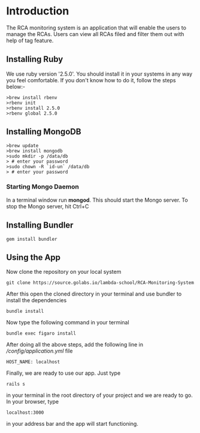# Introduction
The RCA monitoring system is an application that will enable the users to manage the RCAs. Users can view all RCAs filed and filter them out with help of tag feature.
## Installing Ruby
We use ruby version '2.5.0'. You should install it in your systems in
any way you feel comfortable. If you don't know how to do it, follow the
steps below:-
```
>brew install rbenv
>rbenv init
>rbenv install 2.5.0
>rbenv global 2.5.0
```
## Installing MongoDB
```
>brew update
>brew install mongodb
>sudo mkdir -p /data/db
> # enter your password
>sudo chown -R `id-un` /data/db
> # enter your password
```
### Starting Mongo Daemon
In a terminal window run **mongod**. This should start the Mongo server.
To stop the Mongo server, hit Ctrl+C
## Installing Bundler
```
gem install bundler
```
## Using the App
Now clone the repository on your local system
```
git clone https://source.golabs.io/lambda-school/RCA-Monitoring-System
```
After this open the cloned directory in your terminal and use bundler to
install the dependencies
```
bundle install
```
Now type the following command in your terminal
```
bundle exec figaro install
```
After doing all the above steps, add the following line in
*/config/application.yml* file
```
HOST_NAME: localhost
```
Finally, we are ready to use our app. Just type
```
rails s
```
in your terminal in the root directory of your project and we are ready
to go. In your browser, type
```
localhost:3000
```
in your address bar and the app will start functioning.
